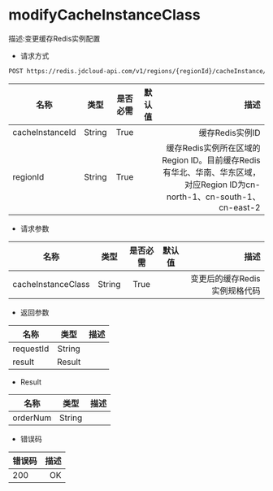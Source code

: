# modifyCacheInstanceClass

描述:变更缓存Redis实例配置

- 请求方式
```xml
POST https://redis.jdcloud-api.com/v1/regions/{regionId}/cacheInstance/{cacheInstanceId}:modifyCacheInstanceClass
```
名称|类型|是否必需|默认值|描述
---|:--:|:--:|:--:|---:
cacheInstanceId|String|True||缓存Redis实例ID
regionId|String|True||缓存Redis实例所在区域的Region ID。目前缓存Redis有华北、华南、华东区域，对应Region ID为cn-north-1、cn-south-1、cn-east-2

- 请求参数

名称|类型|是否必需|默认值|描述
---|:--:|:--:|:--:|---:
cacheInstanceClass|String|True||变更后的缓存Redis实例规格代码

- 返回参数

名称|类型|描述
---|:--:|---:
requestId|String|
result|Result|

- Result

名称|类型|描述
---|:--:|---:
orderNum|String|

- 错误码

错误码|描述
---|---:
200|OK
